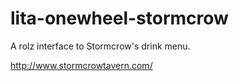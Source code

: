 # lita-onewheel-stormcrow
A rolz interface to Stormcrow's drink menu.

http://www.stormcrowtavern.com/


